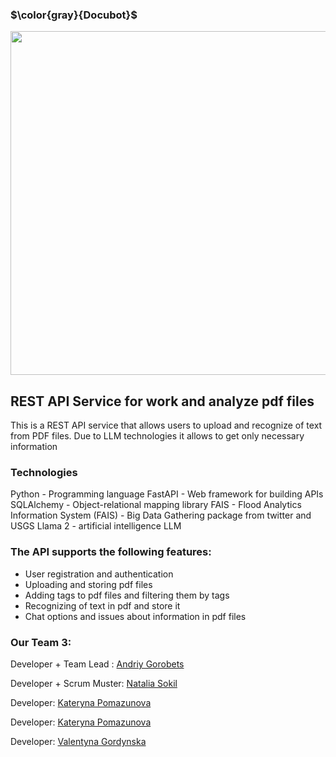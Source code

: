 ### $\color{gray}{Docubot}$

<img src="docubot.jpg" align="center" style="width: 550px"  />

## REST API Service for work and analyze pdf files

This is a REST API service that allows users to upload and recognize of text from PDF files. Due to LLM technologies it allows to get only necessary information 

### Technologies

Python - Programming language
FastAPI - Web framework for building APIs
SQLAlchemy - Object-relational mapping library
FAIS - Flood Analytics Information System (FAIS) - Big Data Gathering package from twitter and USGS
 Llama 2  - artificial intelligence LLM

### The API supports the following features:

- User registration and authentication
- Uploading and storing pdf files
- Adding  tags  to pdf files and filtering them by tags
- Recognizing of text in pdf and store it
- Chat options and issues about information in pdf files

### Our Team 3:

Developer + Team Lead : [Andriy Gorobets](https://github.com/gorandalex)

Developer + Scrum Muster: [Natalia Sokil](https://github.com/Natalkina)

Developer: [Kateryna Pomazunova](https://github.com/KatePomazunova)

Developer:  [Kateryna Pomazunova](https://github.com/KatePomazunova)

Developer: [Valentyna Gordynska](https://github.com/Valekantina)
